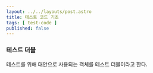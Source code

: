 ```yaml
---
layout: ../../layouts/post.astro
title: 테스트 코드 기초
tags: [ test-code ]
published: false
---
```


### 테스트 더블

테스트를 위해 대안으로 사용되는 객체를 테스트 더블이라고 한다.